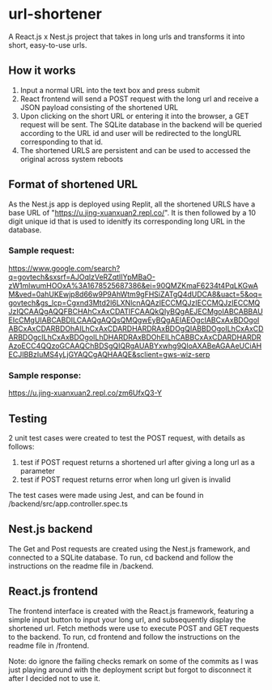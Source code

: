 # url-shortener
A React.js x Nest.js project that takes in long urls and transforms it into short, easy-to-use urls.

## How it works
1. Input a normal URL into the text box and press submit
2. React frontend will send a POST request with the long url and receive a JSON payload consisting of the shortened URL
3. Upon clicking on the short URL or entering it into the browser, a GET request will be sent. The SQLite database in the backend will be queried according to the URL id and user will be redirected to the longURL corresponding to that id. 
4. The shortened URLS are persistent and can be used to accessed the original across system reboots

## Format of shortened URL
As the Nest.js app is deployed using Replit, all the shortened URLS have a base URL of "https://u.jing-xuanxuan2.repl.co/". It is then followed by a 10 digit unique id that is used to idenitfy its corresponding long URL in the database. 

### Sample request: 
https://www.google.com/search?q=govtech&sxsrf=AJOqlzVeRZqtIIYpMBaO-zW1mlwumHOOxA%3A1678525687386&ei=90QMZKmaF6234t4PqLKGwAM&ved=0ahUKEwjp8d66w9P9AhWtm9gFHSiZATgQ4dUDCA8&uact=5&oq=govtech&gs_lcp=Cgxnd3Mtd2l6LXNlcnAQAzIECCMQJzIECCMQJzIECCMQJzIQCAAQgAQQFBCHAhCxAxCDATIFCAAQkQIyBQgAEJECMgoIABCABBAUEIcCMgUIABCABDILCAAQgAQQsQMQgwEyBQgAEIAEOgcIABCxAxBDOgoIABCxAxCDARBDOhAILhCxAxCDARDHARDRAxBDOgQIABBDOgoILhCxAxCDARBDOgcILhCxAxBDOgoILhDHARDRAxBDOhEILhCABBCxAxCDARDHARDRAzoECC4QQzoGCAAQChBDSgQIQRgAUABYxwhg9QloAXABeAGAAeUCiAHECJIBBzIuMS4yLjGYAQCgAQHAAQE&sclient=gws-wiz-serp
### Sample response: 
https://u.jing-xuanxuan2.repl.co/zm6UfxQ3-Y

## Testing
2 unit test cases were created to test the POST request, with details as follows:
1. test if POST request returns a shortened url after giving a long url as a parameter
2. test if POST request returns error when long url given is invalid

The test cases were made using Jest, and can be found in /backend/src/app.controller.spec.ts

## Nest.js backend
The Get and Post requests are created using the Nest.js framework, and connected to a SQLite database. To run, cd backend and follow the instructions on the readme file in /backend.

## React.js frontend
The frontend interface is created with the React.js framework, featuring a simple input button to input your long url, and subsequently display the shortened url. Fetch methods were use to execute POST and GET requests to the backend. To run, cd frontend and follow the instructions on the readme file in /frontend.




Note: do ignore the failing checks remark on some of the commits as I was just playing around with the deployment script but forgot to disconnect it after I decided not to use it.
